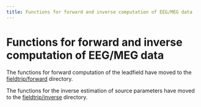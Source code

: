 ```yaml
---
title: Functions for forward and inverse computation of EEG/MEG data
---
```


# Functions for forward and inverse computation of EEG/MEG data

The functions for forward computation of the leadfield have moved to the [fieldtrip/forward](/development/forward) directory.

The functions for the inverse estimation of source parameters have moved to the [fieldtrip/inverse](/development/inverse) directory.
